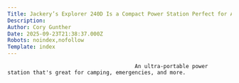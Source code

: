 ```yaml
---
Title: Jackery’s Explorer 240D Is a Compact Power Station Perfect for Adventures
Description: 
Author: Cory Gunther
Date: 2025-09-23T21:38:37.000Z
Robots: noindex,nofollow
Template: index
---
```


                                            An ultra-portable power station that's great for camping, emergencies, and more. 
                                        